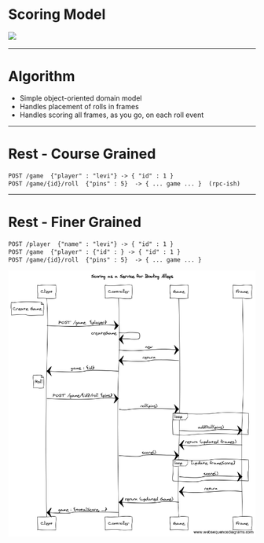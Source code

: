 # Scoring Model

![](https://raw.githubusercontent.com/mjhaller/bowling-service/master/bowling_class_diagram.png)

---


# Algorithm

- Simple object-oriented domain model
- Handles placement of rolls in frames
- Handles scoring all frames, as you go, on each roll event


---

# Rest - Course Grained


    POST /game  {"player" : "levi"} -> { "id" : 1 }
    POST /game/{id}/roll  {"pins" : 5}  -> { ... game ... }  (rpc-ish)

---
# Rest - Finer Grained

    POST /player  {"name" : "levi"} -> { "id" : 1 }
    POST /game  {"player" : {"id" : } -> { "id" : 1 }
    POST /game/{id}/roll  {"pins" : 5}  -> { ... game ... }


![](https://github.com/mjhaller/bowling-service/blob/course-grained/bowling_sequence_diagram.png)